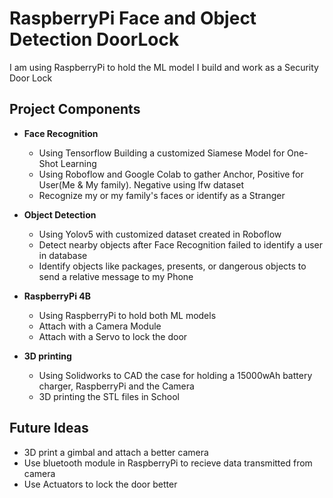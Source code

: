# RaspberryPi Face and Object Detection DoorLock
I am using RaspberryPi to hold the ML model I build and work as a Security Door Lock


## Project Components
- **Face Recognition**
  - Using Tensorflow Building a customized Siamese Model for One-Shot Learning 
  - Using Roboflow and Google Colab to gather Anchor, Positive for User(Me & My family). Negative using lfw dataset
  - Recognize my or my family's faces or identify as a Stranger
  
- **Object Detection**
  - Using Yolov5 with customized dataset created in Roboflow
  - Detect nearby objects after Face Recognition failed to identify a user in database
  - Identify objects like packages, presents, or dangerous objects to send a relative message to my Phone
  
- **RaspberryPi 4B**
  - Using RaspberryPi to hold both ML models
  - Attach with a Camera Module
  - Attach with a Servo to lock the door
  
- **3D printing**
  - Using Solidworks to CAD the case for holding a 15000wAh battery charger, RaspberryPi and the Camera
  - 3D printing the STL files in School
  
  
## Future Ideas
- 3D print a gimbal and attach a better camera
- Use bluetooth module in RaspberryPi to recieve data transmitted from camera
- Use Actuators to lock the door better

